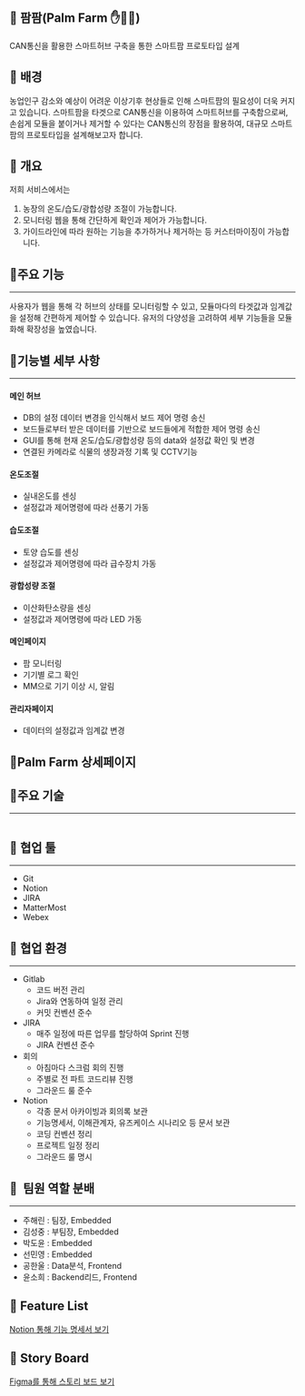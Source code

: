 ## 🥦 팜팜(Palm Farm ✋🥗🤚) 
CAN통신을 활용한 스마트허브 구축을 통한 스마트팜 프로토타입 설계

##  🥦 배경

농업인구 감소와 예상이 어려운 이상기후 현상들로 인해 스마트팜의 필요성이 더욱 커지고 있습니다.
스마트팜을 타겟으로 CAN통신을 이용하여 스마트허브를 구축함으로써,
손쉽게 모듈을 붙이거나 제거할 수 있다는 CAN통신의 장점을 활용하여, 대규모 스마트팜의 프로토타입을 설계해보고자 합니다.


## 🥦 개요

저희 서비스에서는
1. 농장의 온도/습도/광합성량 조절이 가능합니다.
2. 모니터링 웹을 통해 간단하게 확인과 제어가 가능합니다.
3. 가이드라인에 따라 원하는 기능을 추가하거나 제거하는 등 커스터마이징이 가능합니다.


## 🥦주요 기능

---
사용자가 웹을 통해 각 허브의 상태를 모니터링할 수 있고, 모듈마다의 타겟값과 임계값을 설정해 간편하게 제어할 수 있습니다.
유저의 다양성을 고려하여 세부 기능들을 모듈화해 확장성을 높였습니다.

##  🥦기능별 세부 사항

---
#### 메인 허브
- DB의 설정 데이터 변경을 인식해서 보드 제어 명령 송신
- 보드들로부터 받은 데이터를 기반으로 보드들에게 적합한 제어 명령 송신
- GUI를 통해 현재 온도/습도/광합성량 등의 data와 설정값 확인 및 변경
- 연결된 카메라로 식물의 생장과정 기록 및 CCTV기능

#### 온도조절
- 실내온도를 센싱
- 설정값과 제어명령에 따라 선풍기 가동

#### 습도조절
- 토양 습도를 센싱
- 설정값과 제어명령에 따라 급수장치 가동

#### 광합성량 조절
- 이산화탄소량을 센싱
- 설정값과 제어명령에 따라 LED 가동

#### 메인페이지
- 팜 모니터링
- 기기별 로그 확인
- MM으로 기기 이상 시, 알림

#### 관리자페이지
- 데이터의 설정값과 임계값 변경


##  🥦Palm Farm 상세페이지


##  🥦주요 기술

---
![]()




## 🥦 협업 툴

---

- Git
- Notion
- JIRA
- MatterMost
- Webex

## 🌽 협업 환경

---

- Gitlab
  - 코드 버전 관리
  - Jira와 연동하여 일정 관리
  - 커밋 컨벤션 준수
- JIRA
  - 매주 일정에 따른 업무를 할당하여 Sprint 진행
  - JIRA 컨벤션 준수
- 회의
  - 아침마다 스크럼 회의 진행
  - 주별로 전 파트 코드리뷰 진행
  - 그라운드 룰 준수
- Notion
  - 각종 문서 아카이빙과 회의록 보관
  - 기능명세서, 이해관계자, 유즈케이스 시나리오 등 문서 보관
  - 코딩 컨벤션 정리
  - 프로젝트 일정 정리
  - 그라운드 룰 명시

## 🌽  팀원 역할 분배

---
- 주해린 : 팀장, Embedded
- 김성중 : 부팀장, Embedded
- 박도윤 : Embedded
- 선민영 : Embedded
- 공한울 : Data분석, Frontend
- 윤소희 : Backend리드, Frontend




## 🌽 Feature List

[Notion 통해 기능 명세서 보기](https://www.notion.so/3-c7540173534f49f184c4a729590883f5)

## 🌽 Story Board

[Figma를 통해 스토리 보드 보기](https://www.figma.com/file/iEkN1V9dKR4NwmZLkmVCnn/6%EB%B2%A0%EB%94%94%EB%93%9C-team-library?node-id=0-1&t=YPV1c2WtfBoiGqnO-0)


